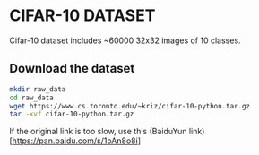 # CIFAR-10 DATASET
Cifar-10 dataset includes ~60000 32x32 images of 10 classes. 

## Download the dataset
``` bash
mkdir raw_data
cd raw_data
wget https://www.cs.toronto.edu/~kriz/cifar-10-python.tar.gz
tar -xvf cifar-10-python.tar.gz
```

If the original link is too slow, use this (BaiduYun link)[https://pan.baidu.com/s/1oAn8o8i]